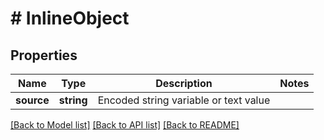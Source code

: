 # # InlineObject

## Properties

Name | Type | Description | Notes
------------ | ------------- | ------------- | -------------
**source** | **string** | Encoded string variable or text value |

[[Back to Model list]](../../README.md#models) [[Back to API list]](../../README.md#endpoints) [[Back to README]](../../README.md)
